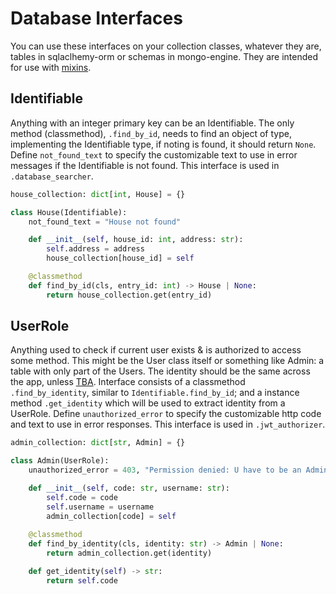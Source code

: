 # Database Interfaces
You can use these interfaces on your collection classes, whatever they are, tables in sqlaclhemy-orm or schemas in mongo-engine. They are intended for use with [mixins](./decorator-mixins).

## Identifiable
Anything with an integer primary key can be an Identifiable. The only method (classmethod), `.find_by_id`, needs to find an object of type, implementing the Identifiable type, if noting is found, it should return `None`. Define `not_found_text` to specify the customizable text to use in error messages if the Identifiable is not found. This interface is used in `.database_searcher`.

```py
house_collection: dict[int, House] = {}

class House(Identifiable):
    not_found_text = "House not found"

    def __init__(self, house_id: int, address: str):
        self.address = address
        house_collection[house_id] = self

    @classmethod
    def find_by_id(cls, entry_id: int) -> House | None:
        return house_collection.get(entry_id)
```

## UserRole
Anything used to check if current user exists & is authorized to access some method. This might be the User class itself or something like Admin: a table with only part of the Users. The identity should be the same across the app, unless [TBA](). Interface consists of a classmethod `.find_by_identity`, similar to `Identifiable.find_by_id`; and a instance method `.get_identity` which will be used to extract identity from a UserRole. Define `unauthorized_error` to specify the customizable http code and text to use in error responses. This interface is used in `.jwt_authorizer`.

```py
admin_collection: dict[str, Admin] = {}

class Admin(UserRole):
    unauthorized_error = 403, "Permission denied: U have to be an Admin!"

    def __init__(self, code: str, username: str):
        self.code = code
        self.username = username
        admin_collection[code] = self
    
    @classmethod
    def find_by_identity(cls, identity: str) -> Admin | None:
        return admin_collection.get(identity)

    def get_identity(self) -> str:
        return self.code
```

